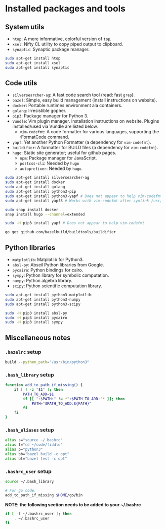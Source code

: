 # Installed packages and tools

## System utils
* `htop`: A more informative, colorful version of `top`.
* `xsel`: Nifty CL utility to copy piped output to clipboard.
* `synaptic`: Synaptic package manager.

```bash
sudo apt-get install htop
sudo apt-get install xsel
sudo apt-get install synaptic
```

## Code utils
* `silversearcher-ag`: A fast code search tool (read: fast `grep`).
* `bazel`: Simple, easy build management (install instructions on website).
* `docker`: Portable runtimes environment ala containers.
* `golang`: Irresistible gopher.
* `pip3`: Package manager for Python 3.
* `Vundle`: Vim plugin manager. Installation instructions on website. Plugins installed/used via Vundle are listed below.
  - `vim-codefmt`: A code formatter for various languages, supporting the :FormatCode command.
* `yapf`: Yet another Python Formatter (a dependency for `vim-codefmt`).
* `buildifier`: A formatter for BUILD files (a dependency for `vim-codefmt`).
* `hugo`: Static site generator; useful for github pages.
  - `npm`: Package manager for JavaScript.
  - `postcss-cli`: Needed by `hugo`
  - `autoprefixer`: Needed by `hugo`.

```bash
sudo apt-get install silversearcher-ag
sudo apt-get install docker
sudo apt-get install golang
sudo apt-get install python3-pip
sudo apt-get install python3-yapf # Does not appear to help vim-codefmt
sudo apt-get install yapf3 # Works with vim-codefmt after symlink /usr/bin/yapf -> /usr/bin/yapf3

sudo snap install docker
snap install hugo --channel=extended

sudo -H pip3 install yapf # Does not appear to help vim-codefmt

go get github.com/bazelbuild/buildtools/buildifier
```

## Python libraries
* `matplotlib`: Matplotlib for Python3.
* `absl-py`: Abseil Python libraries from Google.
* `pycairo`: Python bindings for cairo.
* `sympy`: Python library for symbolic computation.
* `numpy`: Python algebra library.
* `scipy`: Python scientific computation library.

```bash
sudo apt-get install python3-matplotlib
sudo apt-get install python3-numpy
sudo apt-get install python3-scipy

sudo -H pip3 install absl-py
sudo -H pip3 install pycairo
sudo -H pip3 install sympy
```

## Miscellaneous notes

### `.bazelrc` setup

```bash
build --python_path="/usr/bin/python3"
```

### `.bash_library` setup

```bash
function add_to_path_if_missing() {
    if [ ! -z "$1" ]; then
        PATH_TO_ADD=$1
        if [[ ":$PATH:" != *":$PATH_TO_ADD:"* ]]; then
            PATH="$PATH_TO_ADD:${PATH}"
        fi
    fi
}
```

### `.bash_aliases` setup

```bash
alias s="source ~/.bashrc"
alias f="cd ~/code/fiddle"
alias p="python3"
alias bb="bazel build -c opt"
alias bt="bazel test -c opt"
```

### `.bashrc_user` setup

```bash
source ~/.bash_library

# For go code.
add_to_path_if_missing $HOME/go/bin
```

**NOTE: the following section needs to be added to your ~/.bashrc** 

```bash
if [ -f ~/.bashrc_user ]; then
    . ~/.bashrc_user
fi
```
